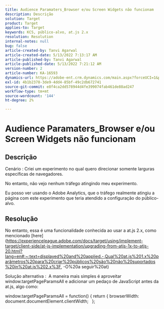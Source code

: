 ```yaml
---
title: Audience Paramaters_Browser e/ou Screen Widgets não funcionam
description: Descrição
solution: Target
product: Target
applies-to: Target
keywords: KCS, público-alvo, at.js 2.x
resolution: Resolution
internal-notes: null
bug: false
article-created-by: Tanvi Agarwal
article-created-date: 5/13/2022 7:13:17 AM
article-published-by: Tanvi Agarwal
article-published-date: 5/13/2022 7:21:12 AM
version-number: 2
article-number: KA-16593
dynamics-url: https://adobe-ent.crm.dynamics.com/main.aspx?forceUCI=1&pagetype=entityrecord&etn=knowledgearticle&id=6966a423-8cd2-ec11-a7b5-00224809c27a
exl-id: 4b1b2378-3de9-4dd4-85bf-49c2db672741
source-git-commit: e8f4ca2dd578944d4fe399074fab461de88ad247
workflow-type: tm+mt
source-wordcount: '144'
ht-degree: 2%

---
```


# Audience Paramaters_Browser e/ou Screen Widgets não funcionam

## Descrição


Cenário : Criei um experimento no qual quero direcionar somente larguras específicas de navegadores.

No entanto, não vejo nenhum tráfego atingindo meu experimento.



Eu posso ver usando o Adobe Analytics, que o tráfego realmente atingiu a página com este experimento que teria atendido a configuração do público-alvo.


## Resolução


No entanto, essa é uma funcionalidade conhecida ao usar a at.js 2.x, como mencionado [here](https://experienceleague.adobe.com/docs/target/using/implement-target/client-side/at-js-implementation/upgrading-from-atjs-1x-to-atjs-20.html?lang=en#:~:text=displayed%20and%20applied.-,Qual%20at.js%201.x%20parâmetros%20para%20criar%20públicos%20são%20não%20suportados%20in%20at.js%202.x%3F, -O%20a seguir%20at)

Solução alternativa :  A maneira mais simples é aproveitar window.targetPageParamsAll e adicionar um pedaço de JavaScript antes da at.js, algo como:

window.targetPageParamsAll = function() { return { browserWidth: document.documentElement.clientWidth;   };

